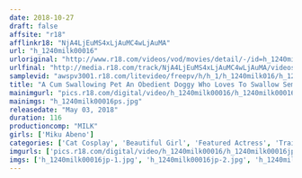 ```yaml
---
date: 2018-10-27
draft: false
affsite: "r18"
afflinkr18: "NjA4LjEuMS4xLjAuMC4wLjAuMA"
url: "h_1240milk00016"
urloriginal: "http://www.r18.com/videos/vod/movies/detail/-/id=h_1240milk00016"
urlfinal: "http://media.r18.com/track/NjA4LjEuMS4xLjAuMC4wLjAuMA/videos/vod/movies/detail/-/id=h_1240milk00016"
samplevid: "awspv3001.r18.com/litevideo/freepv/h/h_1/h_1240milk016/h_1240milk016_dmb_w.mp4"
title: "A Cum Swallowing Pet An Obedient Doggy Who Loves To Swallow Semen Miku Abeno"
mainimgurl: "pics.r18.com/digital/video/h_1240milk00016/h_1240milk00016ps.jpg"
mainimgs: "h_1240milk00016ps.jpg"
releasedate: "May 03, 2018"
duration: 116
productioncomp: "MILK"
girls: ['Miku Abeno']
categories: ['Cat Cosplay', 'Beautiful Girl', 'Featured Actress', 'Training', 'Cosplay', 'Creampie', 'Cum Swallowing', 'Urination', 'Squirting', 'Hi-Def']
imgurls: ['pics.r18.com/digital/video/h_1240milk00016/h_1240milk00016jp-1.jpg', 'pics.r18.com/digital/video/h_1240milk00016/h_1240milk00016jp-2.jpg', 'pics.r18.com/digital/video/h_1240milk00016/h_1240milk00016jp-3.jpg', 'pics.r18.com/digital/video/h_1240milk00016/h_1240milk00016jp-4.jpg', 'pics.r18.com/digital/video/h_1240milk00016/h_1240milk00016jp-5.jpg', 'pics.r18.com/digital/video/h_1240milk00016/h_1240milk00016jp-6.jpg', 'pics.r18.com/digital/video/h_1240milk00016/h_1240milk00016jp-7.jpg', 'pics.r18.com/digital/video/h_1240milk00016/h_1240milk00016jp-8.jpg', 'pics.r18.com/digital/video/h_1240milk00016/h_1240milk00016jp-9.jpg', 'pics.r18.com/digital/video/h_1240milk00016/h_1240milk00016jp-10.jpg', 'pics.r18.com/digital/video/h_1240milk00016/h_1240milk00016jp-11.jpg', 'pics.r18.com/digital/video/h_1240milk00016/h_1240milk00016jp-12.jpg', 'pics.r18.com/digital/video/h_1240milk00016/h_1240milk00016jp-13.jpg', 'pics.r18.com/digital/video/h_1240milk00016/h_1240milk00016jp-14.jpg', 'pics.r18.com/digital/video/h_1240milk00016/h_1240milk00016jp-15.jpg', 'pics.r18.com/digital/video/h_1240milk00016/h_1240milk00016jp-16.jpg', 'pics.r18.com/digital/video/h_1240milk00016/h_1240milk00016jp-17.jpg', 'pics.r18.com/digital/video/h_1240milk00016/h_1240milk00016jp-18.jpg', 'pics.r18.com/digital/video/h_1240milk00016/h_1240milk00016jp-19.jpg', 'pics.r18.com/digital/video/h_1240milk00016/h_1240milk00016jp-20.jpg']
imgs: ['h_1240milk00016jp-1.jpg', 'h_1240milk00016jp-2.jpg', 'h_1240milk00016jp-3.jpg', 'h_1240milk00016jp-4.jpg', 'h_1240milk00016jp-5.jpg', 'h_1240milk00016jp-6.jpg', 'h_1240milk00016jp-7.jpg', 'h_1240milk00016jp-8.jpg', 'h_1240milk00016jp-9.jpg', 'h_1240milk00016jp-10.jpg', 'h_1240milk00016jp-11.jpg', 'h_1240milk00016jp-12.jpg', 'h_1240milk00016jp-13.jpg', 'h_1240milk00016jp-14.jpg', 'h_1240milk00016jp-15.jpg', 'h_1240milk00016jp-16.jpg', 'h_1240milk00016jp-17.jpg', 'h_1240milk00016jp-18.jpg', 'h_1240milk00016jp-19.jpg', 'h_1240milk00016jp-20.jpg']
---
```

